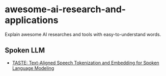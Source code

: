 # awesome-ai-research-and-applications
Explain awesome AI researches and tools with easy-to-understand words.

## Spoken LLM
- [TASTE: Text-Aligned Speech Tokenization and Embedding for Spoken Language Modeling](https://github.com/A-baoYang/awesome-ai-research-and-applications/releases/tag/spoken-llm-taste)
